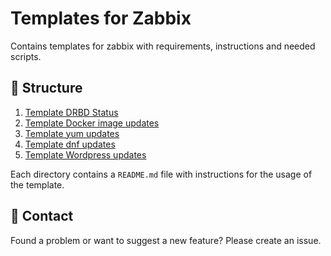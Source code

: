 # Templates for Zabbix
Contains templates for zabbix with requirements, instructions and needed scripts.

## 📁 Structure
1. [Template DRBD Status](https://github.com/emodii/zabbix-templates/tree/main/Template%20DRBD)
2. [Template Docker image updates](https://github.com/emodii/zabbix-templates/tree/main/Template%20Docker%20image%20updates)
3. [Template yum updates](https://github.com/emodii/zabbix-templates/tree/main/Template%20yum%20updates)
4. [Template dnf updates](https://github.com/emodii/zabbix-templates/tree/main/Template%20dnf%20updates)
5. [Template Wordpress updates](https://github.com/emodii/zabbix-templates/tree/main/Template%20Wordpress%20updates)

Each directory contains a `README.md` file with instructions for the usage of the template.  

## 💬 Contact
Found a problem or want to suggest a new feature? Please create an issue.
